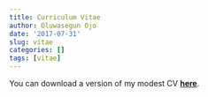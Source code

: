 ```yaml
---
title: Curriculum Vitae
author: Oluwasegun Ojo
date: '2017-07-31'
slug: vitae
categories: []
tags: [vitae]
---
```


You can download a version of my modest CV [**here**](https://drive.google.com/file/d/0B0p0N8T2DCA0enlCSlQ4bG92Ync/view?usp=sharing). 
